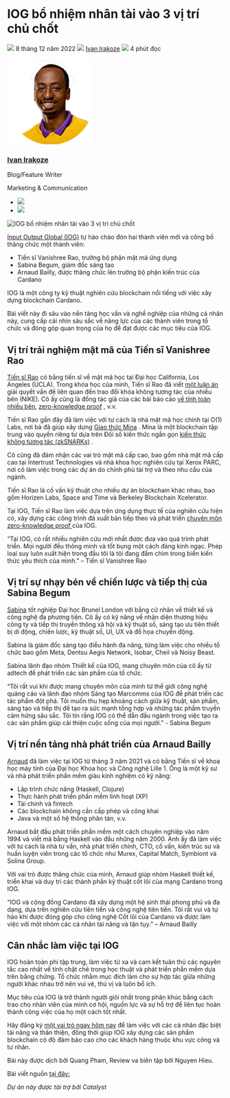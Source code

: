 # IOG bổ nhiệm nhân tài vào 3 vị trí chủ chốt

![](img/2022-12-08-iog-appoints-talented-individuals-to-3-key-positions-1.002.png) 8 tháng 12 năm 2022 ![](img/2022-12-08-iog-appoints-talented-individuals-to-3-key-positions-1.002.png) [Ivan Irakoze](/en/blog/authors/ivan-irakoze/page-1/) ![](img/2022-12-08-iog-appoints-talented-individuals-to-3-key-positions-1.003.png) 4 phút đọc

![Ivan Irakoze](img/2022-12-08-iog-appoints-talented-individuals-to-3-key-positions-1.004.png)[](/en/blog/authors/ivan-irakoze/page-1/)

### [**Ivan Irakoze**](/en/blog/authors/ivan-irakoze/page-1/)

Blog/Feature Writer

Marketing &amp; Communication

- ![](img/2022-12-08-iog-appoints-talented-individuals-to-3-key-positions-1.005.png)[](mailto:ivan.irakoze@iohk.io "Email")
- ![](img/2022-12-08-iog-appoints-talented-individuals-to-3-key-positions-1.006.png)[](https://twitter.com/The_ADA_Poet "Twitter")

![IOG bổ nhiệm nhân tài vào 3 vị trí chủ chốt](img/2022-12-08-iog-appoints-talented-individuals-to-3-key-positions-1.007.png)

[Input Output Global (IOG)](https://iohk.io/en/about/) tự hào chào đón hai thành viên mới và công bố thăng chức một thành viên:

- Tiến sĩ Vanishree Rao, trưởng bộ phận mật mã ứng dụng
- Sabina Begum, giám đốc sáng tạo
- Arnaud Bailly, được thăng chức lên trưởng bộ phận kiến trúc của Cardano

IOG là một công ty kỹ thuật nghiên cứu blockchain nổi tiếng với việc xây dựng blockchain Cardano.

Bài viết này đi sâu vào nền tảng học vấn và nghề nghiệp của những cá nhân này, cung cấp cái nhìn sâu sắc về năng lực của các thành viên trong tổ chức và đóng góp quan trọng của họ để đạt được các mục tiêu của IOG.

## **Vị trí trải nghiệm mật mã của Tiến sĩ Vanishree Rao**

[Tiến sĩ Rao](https://www.linkedin.com/in/vanishree-rao/) có bằng tiến sĩ về mật mã học tại Đại học California, Los Angeles (UCLA). Trong khóa học của mình, Tiến sĩ Rao đã viết [một luận án](https://escholarship.org/uc/item/55g8v0ws) giải quyết vấn đề liên quan đến trao đổi khóa không tương tác của nhiều bên (NIKE). Cô ấy cũng là đồng tác giả của các bài báo cáo [về tính toán nhiều bên](https://scholar.google.com/citations?view_op=view_citation&hl=en&user=nkD1ArIAAAAJ&citation_for_view=nkD1ArIAAAAJ:d1gkVwhDpl0C), [zero-knowledge proof](https://eprint.iacr.org/2014/143) , v.v.

Tiến sĩ Rao gần đây đã làm việc với tư cách là nhà mật mã học chính tại O(1) Labs, nơi bà đã giúp xây dựng [Giao thức Mina](https://minaprotocol.com/about) . Mina là một blockchain tập trung vào quyền riêng tư dựa trên Đối số kiến thức ngắn gọn [ kiến thức không tương tác (zkSNARKs)](https://minaprotocol.com/blog/a-guide-to-zk-snarks) .

Cô cũng đã đảm nhận các vai trò mật mã cấp cao, bao gồm nhà mật mã cấp cao tại Intertrust Technologies và nhà khoa học nghiên cứu tại Xerox PARC, nơi cô làm việc trong các dự án do chính phủ tài trợ và theo nhu cầu của ngành.

Tiến sĩ Rao là cố vấn kỹ thuật cho nhiều dự án blockchain khác nhau, bao gồm Horizen Labs, Space and Time và Berkeley Blockchain Xcelerator.

Tại IOG, Tiến sĩ Rao làm việc dựa trên ứng dụng thực tế của nghiên cứu hiện có, xây dựng các công trình đã xuất bản tiếp theo và phát triển [chuyên môn zero-knowledge proof ](https://iohk.io/en/blog/posts/2022/09/01/zk-snarks-updatable-setups-on-the-blockchain/) của IOG.

“Tại IOG, có rất nhiều nghiên cứu mới nhất được đưa vào quá trình phát triển. Mọi người đều thông minh và tốt bụng một cách đáng kinh ngạc. Phép loại suy luôn xuất hiện trong đầu tôi là tôi đang đắm chìm trong biển kiến thức yêu thích của mình.” – Tiến sĩ Vanishree Rao

## **Vị trí sự nhạy bén về chiến lược và tiếp thị của Sabina Begum**

[Sabina](https://www.linkedin.com/in/sabinabegum09/) tốt nghiệp Đại học Brunel London với bằng cử nhân về thiết kế và công nghệ đa phương tiện. Cô ấy có kỹ năng về nhận diện thương hiệu công ty và tiếp thị truyền thông xã hội và kỹ thuật số, sáng tạo ưu tiên thiết bị di động, chiến lược, kỹ thuật số, UI, UX và đồ họa chuyển động.

Sabina là giám đốc sáng tạo điều hành đa năng, từng làm việc cho nhiều tổ chức bao gồm Meta, Dentsu Aegis Network, Isobar, Cheil và Noisy Beast.

Sabina lãnh đạo nhóm Thiết kế của IOG, mang chuyên môn của cô ấy từ adtech để phát triển các sản phẩm của tổ chức.

“Tôi rất vui khi được mang chuyên môn của mình từ thế giới công nghệ quảng cáo và lãnh đạo nhóm Sáng tạo Marcomms của IOG để phát triển các tác phẩm đột phá. Tôi muốn thu hẹp khoảng cách giữa kỹ thuật, sản phẩm, sáng tạo và tiếp thị để tạo ra sức mạnh tổng hợp và những tác phẩm truyền cảm hứng sâu sắc. Tôi tin rằng IOG có thể dẫn đầu ngành trong việc tạo ra các sản phẩm giúp cải thiện cuộc sống của mọi người.” - Sabina Begum

## **Vị trí nền tảng nhà phát triển của Arnaud Bailly**

[Arnaud](https://www.linkedin.com/in/arnaudbailly/) đã làm việc tại IOG từ tháng 3 năm 2021 và có bằng Tiến sĩ về khoa học máy tính của Đại học Khoa học và Công nghệ Lille 1. Ông là một kỹ sư và nhà phát triển phần mềm giàu kinh nghiệm có kỹ năng:

- Lập trình chức năng (Haskell, Clojure)
- Thực hành phát triển phần mềm linh hoạt (XP)
- Tài chính và fintech
- Các blockchain không cần cấp phép và công khai
- Java và một số hệ thống phân tán, v.v.

Arnaud bắt đầu phát triển phần mềm một cách chuyên nghiệp vào năm 1994 và viết mã bằng Haskell vào đầu những năm 2000. Anh ấy đã làm việc với tư cách là nhà tư vấn, nhà phát triển chính, CTO, cố vấn, kiến trúc sư và huấn luyện viên trong các tổ chức như Murex, Capital Match, Symbiont và Solina Group.

Với vai trò được thăng chức của mình, Arnaud giúp nhóm Haskell thiết kế, triển khai và duy trì các thành phần kỹ thuật cốt lõi của mạng Cardano trong IOG.

“IOG và cộng đồng Cardano đã xây dựng một hệ sinh thái phong phú và đa dạng, dựa trên nghiên cứu tiên tiến và công nghệ tiên tiến. Tôi rất vui và tự hào khi được đóng góp cho công nghệ Cốt lõi của Cardano và được làm việc với một nhóm các cá nhân tài năng và tận tụy.” – Arnaud Bailly

## **Cân nhắc làm việc tại IOG**

IOG hoàn toàn phi tập trung, làm việc từ xa và cam kết tuân thủ các nguyên tắc cao nhất về tính chặt chẽ trong học thuật và phát triển phần mềm dựa trên bằng chứng. Tổ chức nhằm mục đích làm cho sự hợp tác giữa những người khác nhau trở nên vui vẻ, thú vị và luôn bổ ích.

Mục tiêu của IOG là trở thành người giỏi nhất trong phân khúc bằng cách trao cho nhân viên của mình cơ hội, nguồn lực và sự hỗ trợ để liên tục hoàn thành công việc của họ một cách tốt nhất.

Hãy đăng ký [một vai trò ngay hôm nay](https://apply.workable.com/io-global/) để làm việc với các cá nhân đặc biệt tài năng và thân thiện, đồng thời giúp IOG xây dựng các sản phẩm blockchain có độ đảm bảo cao cho các khách hàng thuộc khu vực công và tư nhân. 

Bài này được dịch bởi Quang Pham, Review va biên tập bởi Nguyen Hieu. 

Bài viết nguồn [tại đây:](https://iohk.io/en/blog/posts/2022/12/08/iog-appoints-talented-individuals-to-3-key-positions-1)

*Dự án này được tài trợ bởi Catalyst*
